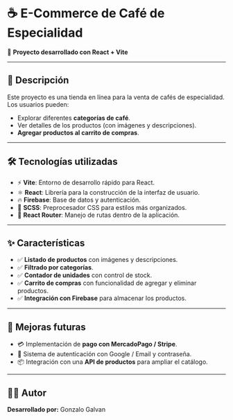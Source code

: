 # ☕ E-Commerce de Café de Especialidad
🚀 **Proyecto desarrollado con React + Vite**  

---

## 📌 Descripción
Este proyecto es una tienda en línea para la venta de cafés de especialidad. Los usuarios pueden:  
- Explorar diferentes **categorías de café**.  
- Ver detalles de los productos (con imágenes y descripciones).  
- **Agregar productos al carrito de compras**.  

---

## 🛠️ Tecnologías utilizadas
- ⚡ **Vite**: Entorno de desarrollo rápido para React.  
- ⚛️ **React**: Librería para la construcción de la interfaz de usuario.  
- 🔥 **Firebase**: Base de datos y autenticación.  
- 🎨 **SCSS**: Preprocesador CSS para estilos más organizados.  
- 🔗 **React Router**: Manejo de rutas dentro de la aplicación.  

---

## ✨ Características
- ✅ **Listado de productos** con imágenes y descripciones.  
- ✅ **Filtrado por categorías**.  
- ✅ **Contador de unidades** con control de stock.  
- ✅ **Carrito de compras** con funcionalidad de agregar y eliminar productos.  
- ✅ **Integración con Firebase** para almacenar los productos.  

---

## 🚀 Mejoras futuras
- 💳 Implementación de **pago con MercadoPago / Stripe**.  
- 🔑 Sistema de autenticación con Google / Email y contraseña.  
- 📦 Integración con una **API de productos** para ampliar el catálogo.  

---

## 👨‍💻 Autor
**Desarrollado por:** Gonzalo Galvan 
 
